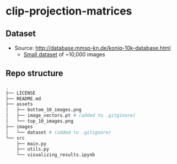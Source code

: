 # clip-projection-matrices

## Dataset
- Source: http://database.mmsp-kn.de/koniq-10k-database.html
    - [Small dataset](http://datasets.vqa.mmsp-kn.de/archives/koniq10k_512x384.zip) of ~10,000 images

## Repo structure
```sh
.
├── LICENSE
├── README.md
├── assets
│   ├── bottom_10_images.png
│   ├── image_vectors.pt # (added to .gitginore)
│   └── top_10_images.png
├── images
│   └── dataset # (added to .gitignore)
└── src
    ├── main.py
    ├── utils.py
    └── visualizing_results.ipynb
```